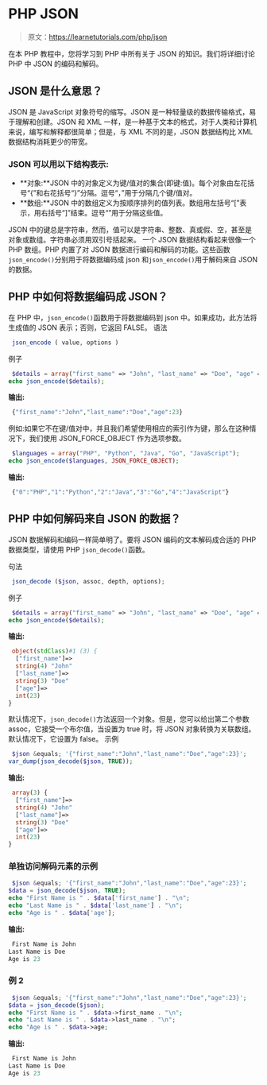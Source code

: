 # PHP JSON

> 原文：<https://learnetutorials.com/php/json>

在本 PHP 教程中，您将学习到 PHP 中所有关于 JSON 的知识。我们将详细讨论 PHP 中 JSON 的编码和解码。

## JSON 是什么意思？

JSON 是 JavaScript 对象符号的缩写。JSON 是一种轻量级的数据传输格式，易于理解和创建。JSON 和 XML 一样，是一种基于文本的格式，对于人类和计算机来说，编写和解释都很简单；但是，与 XML 不同的是，JSON 数据结构比 XML 数据结构消耗更少的带宽。

### JSON 可以用以下结构表示:

*   **对象:**JSON 中的对象定义为键/值对的集合(即键:值)。每个对象由左花括号“{”和右花括号“}”分隔。逗号“，”用于分隔几个键/值对。
*   **数组:**JSON 中的数组定义为按顺序排列的值列表。数组用左括号“[”表示，用右括号“]”结束。逗号“”用于分隔这些值。

JSON 中的键总是字符串，然而，值可以是字符串、整数、真或假、空，甚至是对象或数组。字符串必须用双引号括起来。
一个 JSON 数据结构看起来很像一个 PHP 数组。PHP 内置了对 JSON 数据进行编码和解码的功能。这些函数`json_encode()`分别用于将数据编码成 json 和`json_encode()`用于解码来自 JSON 的数据。

## PHP 中如何将数据编码成 JSON？

在 PHP 中，`json_encode()`函数用于将数据编码到 json 中。如果成功，此方法将生成值的 JSON 表示；否则，它返回 FALSE。
语法

```php
 json_encode ( value, options ) 

```

例子

```php
 $details = array("first_name" => "John", "last_name" => "Doe", "age" => 23);
echo json_encode($details); 

```

**输出:**

```php
 {"first_name":"John","last_name":"Doe","age":23} 
```

例如:如果它不在键/值对中，并且我们希望使用相应的索引作为键，那么在这种情况下，我们使用 JSON_FORCE_OBJECT 作为选项参数。

```php
 $languages = array("PHP", "Python", "Java", "Go", "JavaScript");
echo json_encode($languages, JSON_FORCE_OBJECT); 

```

**输出:**

```php
 {"0":"PHP","1":"Python","2":"Java","3":"Go","4":"JavaScript"} 
```

## PHP 中如何解码来自 JSON 的数据？

JSON 数据解码和编码一样简单明了。要将 JSON 编码的文本解码成合适的 PHP 数据类型，请使用 PHP `json_decode()`函数。

句法

```php
 json_decode ($json, assoc, depth, options); 

```

例子

```php
 $details = array("first_name" => "John", "last_name" => "Doe", "age" => 23);
echo json_encode($details); 

```

**输出:**

```php
 object(stdClass)#1 (3) {
  ["first_name"]=>      
  string(4) "John"      
  ["last_name"]=>       
  string(3) "Doe"       
  ["age"]=>
  int(23)
} 
```

默认情况下，`json_decode()`方法返回一个对象。但是，您可以给出第二个参数 assoc，它接受一个布尔值，当设置为 true 时，将 JSON 对象转换为关联数组。默认情况下，它设置为 false。
示例

```php
 $json &equals; '{"first_name":"John","last_name":"Doe","age":23}';
var_dump(json_decode($json, TRUE)); 

```

**输出:**

```php
 array(3) {        
  ["first_name"]=>
  string(4) "John"
  ["last_name"]=> 
  string(3) "Doe" 
  ["age"]=>       
  int(23)
} 
```

### 单独访问解码元素的示例

```php
 $json &equals; '{"first_name":"John","last_name":"Doe","age":23}';
$data = json_decode($json, TRUE);
echo "First Name is " . $data['first_name'] . "\n";
echo "Last Name is " . $data['last_name'] . "\n";
echo "Age is " . $data['age']; 

```

**输出:**

```php
 First Name is John
Last Name is Doe
Age is 23 
```

### 例 2

```php
 $json &equals; '{"first_name":"John","last_name":"Doe","age":23}';
$data = json_decode($json);
echo "First Name is " . $data->first_name . "\n";
echo "Last Name is " . $data->last_name . "\n";
echo "Age is " . $data->age; 

```

**输出:**

```php
 First Name is John
Last Name is Doe  
Age is 23 
```